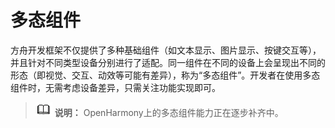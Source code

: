 # 多态组件


方舟开发框架不仅提供了多种基础组件（如文本显示、图片显示、按键交互等），并且针对不同类型设备分别进行了适配。同一组件在不同的设备上会呈现出不同的形态（即视觉、交互、动效等可能有差异），称为“多态组件”。开发者在使用多态组件时，无需考虑设备差异，只需关注功能实现即可。


> ![icon-note.gif](public_sys-resources/icon-note.gif) **说明：**
> OpenHarmony上的多态组件能力正在逐步补齐中。

